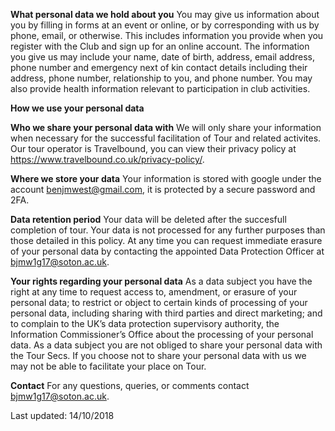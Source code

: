 **What personal data we hold about you**
You may give us information about you by filling in forms at an event or online, or by corresponding with us
by phone, email, or otherwise. This includes information you provide when you register with the Club and
sign up for an online account. The information you give us may include your name, date of birth, address,
email address, phone number and emergency next of kin contact details including their address, phone
number, relationship to you, and phone number. You may also provide health information relevant to
participation in club activities.

**How we use your personal data**

**Who we share your personal data with**
We will only share your information when necessary for the successful facilitation of Tour and related activites. Our tour operator is Travelbound, you can view their privacy policy at https://www.travelbound.co.uk/privacy-policy/.

**Where we store your data**
Your information is stored with google under the account benjmwest@gmail.com, it is protected by a secure password and 2FA.

**Data retention period**
Your data will be deleted after the succesfull completion of tour. Your data is not
processed for any further purposes than those detailed in this policy.
At any time you can request immediate erasure of your personal data by contacting the appointed Data
Protection Officer at bjmw1g17@soton.ac.uk.

**Your rights regarding your personal data**
As a data subject you have the right at any time to request access to, amendment, or erasure of your personal
data; to restrict or object to certain kinds of processing of your personal data, including sharing with third
parties and direct marketing; and to complain to the UK’s data protection supervisory authority, the
Information Commissioner’s Office about the processing of your personal data. 
As a data subject you are not obliged to share your personal data with the Tour Secs. If you choose not to share
your personal data with us we may not be able to facilitate your place on Tour.

**Contact**
For any questions, queries, or comments contact bjmw1g17@soton.ac.uk.

Last updated: 14/10/2018
